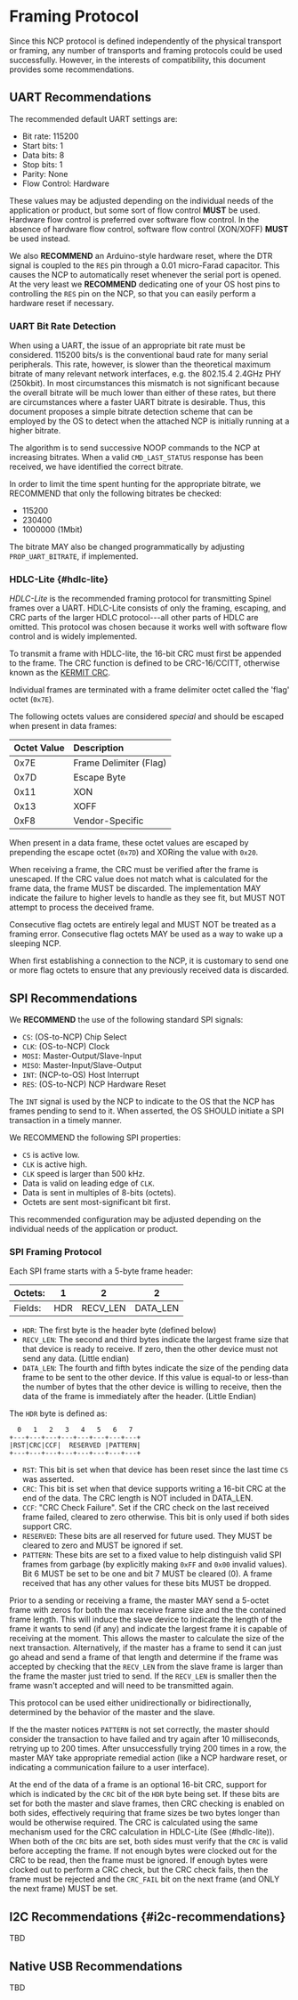 
# Framing Protocol

Since this NCP protocol is defined independently of the physical transport or framing, any number of transports and framing protocols could be used successfully. However, in the interests of compatibility, this document provides some recommendations.

## UART Recommendations ###

The recommended default UART settings are:

* Bit rate:     115200
* Start bits:   1
* Data bits:    8
* Stop bits:    1
* Parity:       None
* Flow Control: Hardware

These values may be adjusted depending on the individual needs of the application or product, but some sort of flow control **MUST** be used. Hardware flow control is preferred over software flow control. In the absence of hardware flow control, software flow control (XON/XOFF) **MUST** be used instead.

We also **RECOMMEND** an Arduino-style hardware reset, where the DTR signal is coupled to the `RES` pin through a 0.01 micro-Farad capacitor. This causes the NCP to automatically reset whenever the serial port is opened. At the very least we **RECOMMEND** dedicating one of your OS host pins to controlling the `RES` pin on the NCP, so that you can easily perform a hardware reset if necessary.

### UART Bit Rate Detection ###

When using a UART, the issue of an appropriate bit rate must be considered. 115200 bits/s is the conventional baud rate for many serial peripherals. This rate, however, is slower than the theoretical maximum bitrate of many relevant network interfaces, e.g. the 802.15.4 2.4GHz PHY (250kbit). In most circumstances this mismatch is not significant because the overall bitrate will be much lower than either of these rates, but there are circumstances where a faster UART bitrate is desirable. Thus, this document proposes a simple bitrate detection scheme that can be employed by the OS to detect when the attached NCP is initially running at a higher bitrate.

The algorithm is to send successive NOOP commands to the NCP at increasing bitrates. When a valid `CMD_LAST_STATUS` response has been received, we have identified the correct bitrate.

In order to limit the time spent hunting for the appropriate bitrate, we RECOMMEND that only the following bitrates be checked:

* 115200
* 230400
* 1000000 (1Mbit)

The bitrate MAY also be changed programmatically by adjusting `PROP_UART_BITRATE`, if implemented.

### HDLC-Lite {#hdlc-lite}

*HDLC-Lite* is the recommended framing protocol for transmitting Spinel frames over a UART. HDLC-Lite consists of only the framing, escaping, and CRC parts of the larger HDLC protocol---all other parts of HDLC are omitted. This protocol was chosen because it works well with software flow control and is widely implemented.

To transmit a frame with HDLC-lite, the 16-bit CRC must first be appended to the frame. The CRC function is defined to be CRC-16/CCITT, otherwise known as the [KERMIT CRC][].

[KERMIT CRC]: http://reveng.sourceforge.net/crc-catalogue/16.htm#crc.cat.kermit

Individual frames are terminated with a frame delimiter octet called the 'flag' octet (`0x7E`).

The following octets values are considered *special* and should be escaped when present in data frames:

Octet Value | Description
:-----------|:----------------------
       0x7E | Frame Delimiter (Flag)
       0x7D | Escape Byte
       0x11 | XON
       0x13 | XOFF
       0xF8 | Vendor-Specific

When present in a data frame, these octet values are escaped by prepending the escape octet (`0x7D`) and XORing the value with `0x20`.

When receiving a frame, the CRC must be verified after the frame is unescaped. If the CRC value does not match what is calculated for the frame data, the frame MUST be discarded. The implementation MAY indicate the failure to higher levels to handle as they see fit, but MUST NOT attempt to process the deceived frame.

Consecutive flag octets are entirely legal and MUST NOT be treated as a framing error. Consecutive flag octets MAY be used as a way to wake up a sleeping NCP.

When first establishing a connection to the NCP, it is customary to send one or more flag octets to ensure that any previously received data is discarded.

## SPI Recommendations ###

We **RECOMMEND** the use of the following standard SPI signals:

*   `CS`:   (OS-to-NCP) Chip Select
*   `CLK`:  (OS-to-NCP) Clock
*   `MOSI`: Master-Output/Slave-Input
*   `MISO`: Master-Input/Slave-Output
*   `INT`:  (NCP-to-OS) Host Interrupt
*   `RES`:  (OS-to-NCP) NCP Hardware Reset

The `INT` signal is used by the NCP to indicate to the OS that the NCP has frames pending to send to it. When asserted, the OS SHOULD initiate a SPI transaction in a timely manner.

We RECOMMEND the following SPI properties:

*   `CS` is active low.
*   `CLK` is active high.
*   `CLK` speed is larger than 500 kHz.
*   Data is valid on leading edge of `CLK`.
*   Data is sent in multiples of 8-bits (octets).
*   Octets are sent most-significant bit first.

This recommended configuration may be adjusted depending on the individual needs of the application or product.

### SPI Framing Protocol ####

Each SPI frame starts with a 5-byte frame header:

Octets: |  1  |    2     |     2
--------|-----|----------|----------
Fields: | HDR | RECV_LEN | DATA_LEN

*   `HDR`: The first byte is the header byte (defined below)
*   `RECV_LEN`: The second and third bytes indicate the largest frame size that that device is ready to receive. If zero, then the other device must not send any data. (Little endian)
*   `DATA_LEN`: The fourth and fifth bytes indicate the size of the pending data frame to be sent to the other device. If this value is equal-to or less-than the number of bytes that the other device is willing to receive, then the data of the frame is immediately after the header. (Little Endian)

The `HDR` byte is defined as:

      0   1   2   3   4   5   6   7
    +---+---+---+---+---+---+---+---+
    |RST|CRC|CCF|  RESERVED |PATTERN|
    +---+---+---+---+---+---+---+---+

*   `RST`: This bit is set when that device has been reset since the last time `CS` was asserted.
*   `CRC`: This bit is set when that device supports writing a 16-bit CRC at the end of the data. The CRC length is NOT included in DATA_LEN.
*   `CCF`: "CRC Check Failure". Set if the CRC check on the last received frame failed, cleared to zero otherwise. This bit is only used if both sides support CRC.
*   `RESERVED`: These bits are all reserved for future used. They MUST be cleared to zero and MUST be ignored if set.
*   `PATTERN`: These bits are set to a fixed value to help distinguish valid SPI frames from garbage (by explicitly making `0xFF` and `0x00` invalid values). Bit 6 MUST be set to be one and bit 7 MUST be cleared (0). A frame received that has any other values for these bits MUST be dropped.

Prior to a sending or receiving a frame, the master MAY send a 5-octet frame with zeros for both the max receive frame size and the the contained frame length. This will induce the slave device to indicate the length of the frame it wants to send (if any) and indicate the largest frame it is capable of receiving at the moment. This allows the master to calculate the size of the next transaction. Alternatively, if the master has a frame to send it can just go ahead and send a frame of that length and determine if the frame was accepted by checking that the `RECV_LEN` from the slave frame is larger than the frame the master just tried to send. If the `RECV_LEN` is smaller then the frame wasn't accepted and will need to be transmitted again.

This protocol can be used either unidirectionally or bidirectionally, determined by the behavior of the master and the slave.

If the the master notices `PATTERN` is not set correctly, the master should consider the transaction to have failed and try again after 10 milliseconds, retrying up to 200 times. After unsuccessfully trying 200 times in a row, the master MAY take appropriate remedial action (like a NCP hardware reset, or indicating a communication failure to a user interface).

At the end of the data of a frame is an optional 16-bit CRC, support for which is indicated by the `CRC` bit of the `HDR` byte being set. If these bits are set for both the master and slave frames, then CRC checking is enabled on both sides, effectively requiring that frame sizes be two bytes longer than would be otherwise required. The CRC is calculated using the same mechanism used for the CRC calculation in HDLC-Lite (See (#hdlc-lite)). When both of the `CRC` bits are set, both sides must verify that the `CRC` is valid before accepting the frame. If not enough bytes were clocked out for the CRC to be read, then the frame must be ignored. If enough bytes were clocked out to perform a CRC check, but the CRC check fails, then the frame must be rejected and the `CRC_FAIL` bit on the next frame (and ONLY the next frame) MUST be set.

## I2C Recommendations {#i2c-recommendations}

TBD

<!-- RQ
  -- It may make sense to have a look at what Bluetooth HCI is doing
     for native I2C framing and go with that.
  -->

## Native USB Recommendations ###

TBD

<!-- RQ
  -- It may make sense to have a look at what Bluetooth HCI is doing
     for native USB framing and go with that.
  -->
